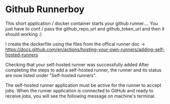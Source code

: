 # Github Runnerboy
This short application / docker container starts your github runner.... 
You just have to conf / pass the github_repo_url and github_token_url and then it should working :)

I create the dockerfile using the files from the offical runner doc -> https://docs.github.com/en/actions/hosting-your-own-runners/adding-self-hosted-runners


Checking that your self-hosted runner was successfully added
After completing the steps to add a self-hosted runner, the runner and its status are now listed under "Self-hosted runners".

The self-hosted runner application must be active for the runner to accept jobs. When the runner application is connected to GitHub and ready to receive jobs, you will see the following message on machine's terminal.
